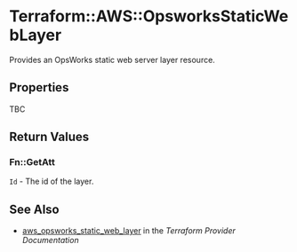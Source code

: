 # Terraform::AWS::OpsworksStaticWebLayer

Provides an OpsWorks static web server layer resource.

## Properties

TBC

## Return Values

### Fn::GetAtt

`Id` - The id of the layer.

## See Also

* [aws_opsworks_static_web_layer](https://www.terraform.io/docs/providers/aws/r/opsworks_static_web_layer.html) in the _Terraform Provider Documentation_